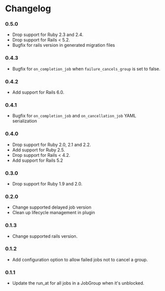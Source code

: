 # Changelog

### 0.5.0
* Drop support for Ruby 2.3 and 2.4.
* Drop support for Rails < 5.2.
* Bugfix for rails version in generated migration files

### 0.4.3
* Bugfix for `on_completion_job` when `failure_cancels_group` is set to false.

### 0.4.2
* Add support for Rails 6.0.

### 0.4.1
* Bugfix for `on_completion_job` and `on_cancellation_job` YAML serialization

### 0.4.0
* Drop support for Ruby 2.0, 2.1 and 2.2.
* Add support for Ruby 2.5.
* Drop support for Rails < 4.2.
* Add support for Rails 5.2

### 0.3.0
* Drop support for Ruby 1.9 and 2.0.

### 0.2.0
* Change supported delayed job version
* Clean up lifecycle management in plugin

### 0.1.3
* Change supported rails version.

### 0.1.2
* Add configuration option to allow failed jobs not to cancel a group.

### 0.1.1
* Update the run_at for all jobs in a JobGroup when it's unblocked.
